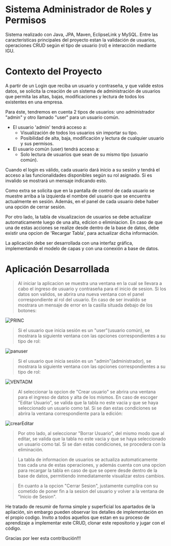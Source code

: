 # Sistema Administrador de Roles y Permisos
Sistema realizado con Java, JPA, Maven, EclipseLink y MySQL. Entre las caracteristicas principales del proyecto estan la validación de usuarios, operaciones CRUD según el tipo de usuario (rol) e interacción mediante IGU.

# Contexto del Proyecto
A partir de un Login que reciba un usuario y contraseña, y que valide estos datos, se solicita la creación de un sistema de administración de usuarios que permita las altas, bajas, modificaciones y lectura de todos los existentes en una empresa. 

Para éste, tendremos en cuenta 2 tipos de usuarios: uno administrador "admin" y otro llamado "user" para un usuario común. 

- El usuario 'admin' tendrá acceso a: 
	- Visualización de todos los usuarios sin importar su tipo. 
	- Posibilidad de alta, baja, modificación y lectura de cualquier usuario y sus permisos. 
- El usuario común (user) tendrá acceso a: 
	- Solo lectura de usuarios que sean de su mismo tipo (usuario común).

Cuando el login es válido, cada usuario dará inicio a su sesión y tendrá el acceso a las funcionalidades disponibles según su rol asignado. Si es invalido se mostrará un mensaje indicando esto.

Como extra se solicita que en la pantalla de control de cada usuario se muestre arriba a la izquierda el nombre del usuario que se encuentra actualmente en sesión. Además, en el panel de cada usuario debe haber una opción de cerrar sesión.

Por otro lado, la tabla de visualizacion de usuarios se debe actualizar automaticamente luego de una alta, edicion o eliminiacion. En caso de que una de estas acciones se realize desde dentro de la base de datos, debe existir una opcion de 'Recargar Tabla', para actualizar dicha información.

La aplicación debe ser desarrollada con una interfaz gráfica, implementando el modelo de capas y con una conexión a base de datos.

# Aplicación Desarrollada
> Al iniciar la aplicacion se muestra una ventana en la cual se llevara a cabo el ingreso de usuario y contraseña para el inicio de sesion. Si los datos son validos, se abrira una nueva ventana con el panel correspondiente al rol del usuario. En caso de ser invalido se mostrara un mensaje de error en la casilla situada debajo de los botones:

![PRINC](https://github.com/diegoceballosdev/SISTEMA-de-ROLES-y-PERMISOS/assets/122060010/83a11719-9b91-4401-a59f-9d6f863f37df)

> Si el usuario que inicia sesión es un "user"(usuario común), se mostrara la siguiente ventana con las opciones correspondientes a su tipo de rol:

![panuser](https://github.com/diegoceballosdev/SISTEMA-de-ROLES-y-PERMISOS/assets/122060010/dbee7254-5e85-4e66-b21b-00ad55824d77)

> Si el usuario que inicia sesión es un "admin"(administrador), se mostrara la siguiente ventana con las opciones correspondientes a su tipo de rol:

![VENTADM](https://github.com/diegoceballosdev/SISTEMA-de-ROLES-y-PERMISOS/assets/122060010/1f4b5943-0fd9-43b7-bcff-8c1f51a77a03)

> Al seleccionar la opcion de "Crear usuario" se abrira una ventana para el ingreso de datos y alta de los mismos. En caso de escoger "Editar Usuario", se valida que la tabla no este vacia y que se haya seleccionado un usuario como tal. Si se dan estas condiciones se abrira la ventana correspondiente para la edición:

![crearEditar](https://github.com/diegoceballosdev/SISTEMA-de-ROLES-y-PERMISOS/assets/122060010/1f720163-98b2-44e1-bc2e-05b6268c69b9)

> Por otro lado, al seleccionar "Borrar Usuario", del mismo modo que al editar, se valida que la tabla no este vacia y que se haya seleccionado un usuario como tal. Si se dan estas condiciones, se procedera con la eliminación.

> La tabla de informacion de usuarios se actualiza automaticamente tras cada una de estas operaciones, y además cuenta con una opcion para recargar la tabla en caso de que se opere desde dentro de la base de datos, permitiendo inmediatamente visualizar estos cambios.

> En cuanto a la opcion "Cerrar Sesion", justamente cumplira con su cometido de poner fin a la sesion del usuario y volver a la ventana de "Inicio de Sesion".

He tratado de resumir de forma simple y superficial los apartados de la apliación, sin embargo pueden observar los detalles de implementación en el propio codigo. Invito a todos aquellos que estan en su proceso de aprendizaje a implementar este CRUD, clonar este repositorio y jugar con el código. 

Gracias por leer esta contribución!!!
